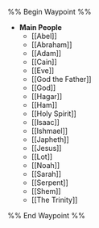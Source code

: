%% Begin Waypoint %%
- **Main People**
	- [[Abel]]
	- [[Abraham]]
	- [[Adam]]
	- [[Cain]]
	- [[Eve]]
	- [[God the Father]]
	- [[God]]
	- [[Hagar]]
	- [[Ham]]
	- [[Holy Spirit]]
	- [[Isaac]]
	- [[Ishmael]]
	- [[Japheth]]
	- [[Jesus]]
	- [[Lot]]
	- [[Noah]]
	- [[Sarah]]
	- [[Serpent]]
	- [[Shem]]
	- [[The Trinity]]

%% End Waypoint %%